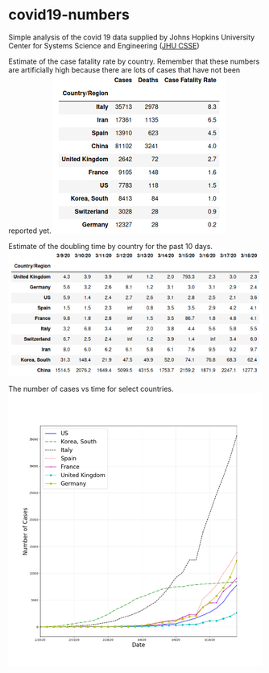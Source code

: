# covid19-numbers

Simple analysis of the covid 19 data supplied by Johns Hopkins University Center for Systems Science and Engineering ([JHU CSSE](https://github.com/CSSEGISandData/COVID-19))

Estimate of the case fatality rate by country.  Remember that these numbers are artificially high because there are lots of cases that have not been reported yet.
![Case Fatality Rate](cfr.png)

Estimate of the doubling time by country for the past 10 days.
![Number of Days for Cases to Double](doubling_time.png)

The number of cases vs time for select countries.
![Plot of Cases vs Time](plot.png)



